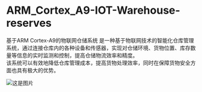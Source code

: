 # ARM_Cortex_A9-IOT-Warehouse-reserves
基于ARM Cortex-A9的物联网仓储系统
是一种基于物联网技术的智能化仓库管理系统，通过连接仓库内的各种设备和传感器，实现对仓储环境、货物位置、库存数量等信息的实时监测和控制，提高仓储物流效率和精度。  
该系统可以有效地降低仓库管理成本，提高货物处理效率，同时在保障货物安全方面也具有极大的优势。  

![这是图片](https://github.com/ZhangHalfGod/Picture/图片2.png  "ARM-开发板")
